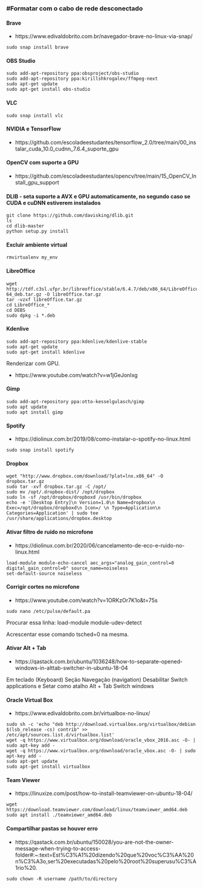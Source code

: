 <h3>#Formatar com o cabo de rede desconectado</h3>

<h4>Brave</h4>

<ul>
<li>https://www.edivaldobrito.com.br/navegador-brave-no-linux-via-snap/</li>
</ul>

```
sudo snap install brave
```

<h4> OBS Studio</h4>

```
sudo add-apt-repository ppa:obsproject/obs-studio
sudo add-apt-repository ppa:kirillshkrogalev/ffmpeg-next
sudo apt-get update
sudo apt-get install obs-studio
```
<h4>VLC</h4>

```
sudo snap install vlc
```

<h4> NVIDIA e TensorFlow</h4>

<ul>
<li>https://github.com/escoladeestudantes/tensorflow_2.0/tree/main/00_instalar_cuda_10.0_cudnn_7.6.4_suporte_gpu</li>
</ul>

<h4> OpenCV com suporte a GPU</h4>

<ul>
<li>https://github.com/escoladeestudantes/opencv/tree/main/15_OpenCV_Install_gpu_support</li>
</ul>

<h4>DLIB - seta suporte a AVX e GPU automaticamente, no segundo caso se CUDA e cuDNN estiverem instalados</h4>

```
git clone https://github.com/davisking/dlib.git
ls
cd dlib-master
python setup.py install
```

<h4>Excluir ambiente virtual</h4>

```
rmvirtualenv my_env
```

<h4>LibreOffice</h4>

```
wget http://tdf.c3sl.ufpr.br/libreoffice/stable/6.4.7/deb/x86_64/LibreOffice_6.4.7_Linux_x86-64_deb.tar.gz -O libreOffice.tar.gz
tar -vzxf libreOffice.tar.gz
cd LibreOffice_*
cd DEBS
sudo dpkg -i *.deb
```

<h4>Kdenlive</h4>

```
sudo add-apt-repository ppa:kdenlive/kdenlive-stable
sudo apt-get update
sudo apt-get install kdenlive
```

<p>Renderizar com GPU.</p>
<ul>
<li>https://www.youtube.com/watch?v=w1jGeJonIxg</li>
</ul>


<h4>Gimp</h4>

```
sudo add-apt-repository ppa:otto-kesselgulasch/gimp
sudo apt update
sudo apt install gimp
```

<h4>Spotify</h4>

<ul>
<li>https://diolinux.com.br/2019/08/como-instalar-o-spotify-no-linux.html</li>
</ul>

```
sudo snap install spotify
```

<h4>Dropbox</h4>

```
wget "http://www.dropbox.com/download/?plat=lnx.x86_64" -O dropbox.tar.gz
sudo tar -xvf dropbox.tar.gz -C /opt/
sudo mv /opt/.dropbox-dist/ /opt/dropbox
sudo ln -sf /opt/dropbox/dropboxd /usr/bin/dropbox
echo -e '[Desktop Entry]\n Version=1.0\n Name=dropbox\n Exec=/opt/dropbox/dropboxd\n Icon=/ \n Type=Application\n Categories=Application' | sudo tee /usr/share/applications/dropbox.desktop

```

<h4>Ativar filtro de ruído no microfone</h4>
<ul>
<li>https://diolinux.com.br/2020/06/cancelamento-de-eco-e-ruido-no-linux.html</li>
</ul>

```
load-module module-echo-cancel aec_args="analog_gain_control=0 digital_gain_control=0" source_name=noiseless
set-default-source noiseless
```

<h4>Corrigir cortes no microfone</h4>
<ul>
<li>https://www.youtube.com/watch?v=1ORKzOr7K1o&t=75s</li>
</ul>

```
sudo nano /etc/pulse/default.pa
```

<p>Procurar essa linha: load-module module-udev-detect</p>
<p>Acrescentar esse comando tsched=0 na mesma.</p>

<h4>Ativar Alt + Tab</h4>
<ul>
<li>https://qastack.com.br/ubuntu/1036248/how-to-separate-opened-windows-in-alttab-switcher-in-ubuntu-18-04</li>
</ul>

Em teclado (Keyboard)
Seção Navegação (navigation)
Desabilitar Switch applications
e Setar como atalho Alt + Tab
Switch windows


<h4>Oracle Virtual Box</h4>
<ul>
<li>https://www.edivaldobrito.com.br/virtualbox-no-linux/</li>
</ul>

```
sudo sh -c 'echo "deb http://download.virtualbox.org/virtualbox/debian $(lsb_release -cs) contrib" >> /etc/apt/sources.list.d/virtualbox.list'
wget -q https://www.virtualbox.org/download/oracle_vbox_2016.asc -O- | sudo apt-key add -
wget -q https://www.virtualbox.org/download/oracle_vbox.asc -O- | sudo apt-key add -
sudo apt-get update
sudo apt-get install virtualbox
```

<h4>Team Viewer</h4>
<ul>
<li>https://linuxize.com/post/how-to-install-teamviewer-on-ubuntu-18-04/</li>
</ul>

```
wget https://download.teamviewer.com/download/linux/teamviewer_amd64.deb
sudo apt install ./teamviewer_amd64.deb
```

<h4>Compartilhar pastas se houver erro</h4>
<ul>
<li>https://qastack.com.br/ubuntu/150028/you-are-not-the-owner-message-when-trying-to-access-folder#:~:text=Est%C3%A1%20dizendo%20que%20voc%C3%AA%20n%C3%A3o,ser%20executadas%20pelo%20root%20superusu%C3%A1rio%20.</li>
</ul>

```
sudo chown -R username /path/to/directory
```
